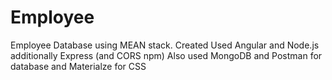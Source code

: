 # Employee
Employee Database using MEAN stack.
Created Used Angular and Node.js additionally Express (and CORS npm)
Also used MongoDB and Postman for database and Materialze for CSS
